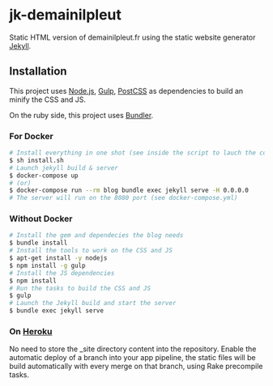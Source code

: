 # jk-demainilpleut
Static HTML version of demainilpleut.fr using the static website generator [Jekyll](https://jekyllrb.com/).

## Installation

This project uses [Node.js](https://nodejs.org/en/), [Gulp](http://gulpjs.com/), [PostCSS](http://postcss.org/) as dependencies to build an minify the CSS and JS.

On the ruby side, this project uses [Bundler](https://bundler.io/).

### For Docker
```bash
# Install everything in one shot (see inside the script to lauch the commands individualy)
$ sh install.sh
# Launch jekyll build & server
$ docker-compose up
# (or)
$ docker-compose run --rm blog bundle exec jekyll serve -H 0.0.0.0
# The server will run on the 8080 port (see docker-compose.yml)
```

### Without Docker
```bash
# Install the gem and dependecies the blog needs
$ bundle install
# Install the tools to work on the CSS and JS
$ apt-get install -y nodejs
$ npm install -g gulp
# Install the JS dependencies
$ npm install
# Run the tasks to build the CSS and JS
$ gulp
# Launch the Jekyll build and start the server
$ bundle exec jekyll serve
```

### On [Heroku](https://www.heroku.com)

No need to store the _site directory content into the repository.
Enable the automatic deploy of a branch into your app pipeline, the static files will be build automatically with every merge on that branch, using Rake precompile tasks.
